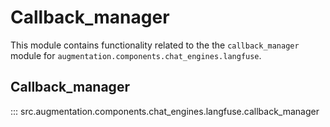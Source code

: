 # Callback_manager

This module contains functionality related to the the `callback_manager` module for `augmentation.components.chat_engines.langfuse`.

## Callback_manager

::: src.augmentation.components.chat_engines.langfuse.callback_manager

